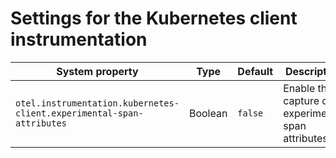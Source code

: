 # Settings for the Kubernetes client instrumentation

| System property                                                       | Type    | Default | Description                                         |
| --------------------------------------------------------------------- | ------- | ------- | --------------------------------------------------- |
| `otel.instrumentation.kubernetes-client.experimental-span-attributes` | Boolean | `false` | Enable the capture of experimental span attributes. |
